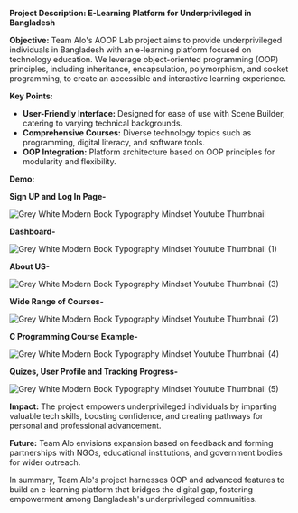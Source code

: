 **Project Description: E-Learning Platform for Underprivileged in Bangladesh**

**Objective:** Team Alo's AOOP Lab project aims to provide underprivileged individuals in Bangladesh with an e-learning platform focused on technology education. We leverage object-oriented programming (OOP) principles, including inheritance, encapsulation, polymorphism, and socket programming, to create an accessible and interactive learning experience.

**Key Points:**
- **User-Friendly Interface:** Designed for ease of use with Scene Builder, catering to varying technical backgrounds.
- **Comprehensive Courses:** Diverse technology topics such as programming, digital literacy, and software tools.
- **OOP Integration:** Platform architecture based on OOP principles for modularity and flexibility.

**Demo:**

**Sign UP and Log In Page-**

![Grey White Modern Book Typography Mindset Youtube Thumbnail](https://github.com/mchowdhury042/labproject/assets/80791571/f1abe83f-5c91-4a5b-bfa3-ea1cf28793a3)

**Dashboard-**

![Grey White Modern Book Typography Mindset Youtube Thumbnail (1)](https://github.com/mchowdhury042/labproject/assets/80791571/a285056c-7666-4c1d-a604-5595a95ac455)

**About US-**

![Grey White Modern Book Typography Mindset Youtube Thumbnail (3)](https://github.com/mchowdhury042/labproject/assets/80791571/56895091-0660-46c9-acc5-4ab27fef9258)

**Wide Range of Courses-**

![Grey White Modern Book Typography Mindset Youtube Thumbnail (2)](https://github.com/mchowdhury042/labproject/assets/80791571/799ea661-c015-467f-a6bd-a1cfded262be)

**C Programming Course Example-**

![Grey White Modern Book Typography Mindset Youtube Thumbnail (4)](https://github.com/mchowdhury042/labproject/assets/80791571/1ca64ebc-a282-4af5-8f3c-6f4d7db15751)

**Quizes, User Profile and Tracking Progress-**

![Grey White Modern Book Typography Mindset Youtube Thumbnail (5)](https://github.com/mchowdhury042/labproject/assets/80791571/6da6950f-f0d3-4906-aef7-5e3216e694d0)



**Impact:** The project empowers underprivileged individuals by imparting valuable tech skills, boosting confidence, and creating pathways for personal and professional advancement.

**Future:** Team Alo envisions expansion based on feedback and forming partnerships with NGOs, educational institutions, and government bodies for wider outreach.

In summary, Team Alo's project harnesses OOP and advanced features to build an e-learning platform that bridges the digital gap, fostering empowerment among Bangladesh's underprivileged communities.
